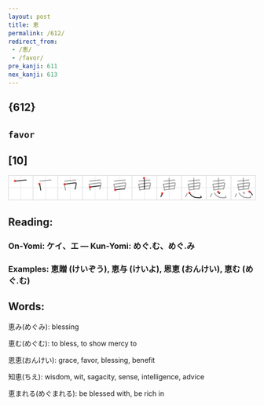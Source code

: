 ```yaml
---
layout: post
title: 恵
permalink: /612/
redirect_from:
 - /恵/
 - /favor/
pre_kanji: 611
nex_kanji: 613
---
```


## {612}

## `favor`

## [10]

<div class="stroke"><img src="../images/E681B5.png" /></div>

## Reading:

### On-Yomi: ケイ、エ &mdash; Kun-Yomi: めぐ.む、めぐ.み

### Examples: 恵贈 (けいぞう), 恵与 (けいよ), 恩恵 (おんけい), 恵む (めぐ.む)

## Words:

恵み(めぐみ): blessing

恵む(めぐむ): to bless, to show mercy to

恩恵(おんけい): grace, favor, blessing, benefit

知恵(ちえ): wisdom, wit, sagacity, sense, intelligence, advice

恵まれる(めぐまれる): be blessed with, be rich in
